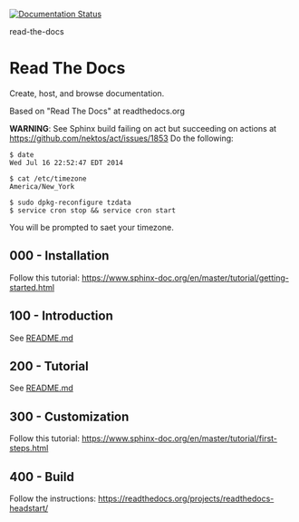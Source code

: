 [![Documentation Status](https://readthedocs.org/projects/readthedocs-headstart/badge/?version=latest)](https://readthedocs-headstart.readthedocs.io/en/latest/?badge=latest)

read-the-docs
# Read The Docs

Create, host, and browse documentation.

Based on "Read The Docs" at readthedocs.org

**WARNING**: See Sphinx build failing on act but succeeding on actions at https://github.com/nektos/act/issues/1853
Do the following:

```
$ date
Wed Jul 16 22:52:47 EDT 2014

$ cat /etc/timezone
America/New_York

$ sudo dpkg-reconfigure tzdata
$ service cron stop && service cron start
```

You will be prompted to saet your timezone.

## 000 - Installation

Follow this tutorial: https://www.sphinx-doc.org/en/master/tutorial/getting-started.html

## 100 - Introduction

See [README.md](./100/README.md)

## 200 - Tutorial

See [README.md](./200/README.md)

## 300 - Customization

Follow this tutorial: https://www.sphinx-doc.org/en/master/tutorial/first-steps.html

## 400 - Build

Follow the instructions: https://readthedocs.org/projects/readthedocs-headstart/






